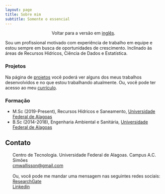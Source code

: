 ```yaml
---
layout: page
title: Sobre mim
subtitle: Somente o essencial
---
```

<div style="text-align: center">
Voltar para a versão em <a href="/aboutme">inglês</a>.
</div>

Sou um profissional motivado com experiência de trabalho em equipe e estou sempre em busca de oportunidades de crescimento.
Inclinado às áreas de Recursos Hídricos, Ciência de Dados e Estatística. 

### <span class="fa fa-code about-icon"></span> Projetos
Na página de <a href="/projects">projetos</a> você poderá ver alguns dos meus trabalhos desenvolvidos e no que estou trabalhando atualmente.
Ou, você pode ter acesso ao meu <a href="/cv">currículo</a>.

### <span class="fa fa-graduation-cap"></span> Formação
- M.Sc (2019-Present), Recursos Hídricos e Saneamento, <a href="https://ufal.br/" target="_blank">Universidade Federal de Alagoas</a>
- B.Sc (2014-2018), Engenharia Ambiental e Sanitária, <a href="https://ufal.br/" target="_blank">Universidade Federal de Alagoas</a>

## Contato
<ul style="list-style: none;">
 <li><span class="fa fa-map-pin" aria-hidden="true"></span> Centro de Tecnologia. Universidade Federal de Alagoas. Campus A.C. Simões</li>
 <li><span class="fa fa-envelope" aria-hidden="true"></span> <a href="mailto:cmwallisson@gmail.com" target="_blank">cmwallisson@gmail.com</a></li>
 <br>
 <li>Ou, você pode me mandar uma mensagem nas seguintes redes sociais:</li>
 <li><span class="fa fa-user" aria-hidden="true"></span> <a href="https://www.researchgate.net/profile/Wallisson_De_Carvalho" target="_blank">ResearchGate</a></li>
 <li><span class="fa fa-user"></span> <a href="https://linkedin.com/in/wallissoncarvalho" target="_blank">Linkedin</a></li>
</ul>